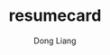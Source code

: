 ---
title: "resumecard"
github: https://github.com/ddbullfrog/resumecard
demo: http://ddbullfrog.github.io/resumecard
author: Dong Liang
ssg:
  - Jekyll
cms:
  - No Cms
---
